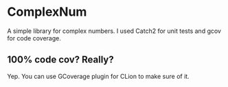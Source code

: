# ComplexNum
A simple library for complex numbers.
I used Catch2 for unit tests and gcov for code coverage.

## 100% code cov? Really?
Yep. You can use GCoverage plugin for CLion to make sure of it.

